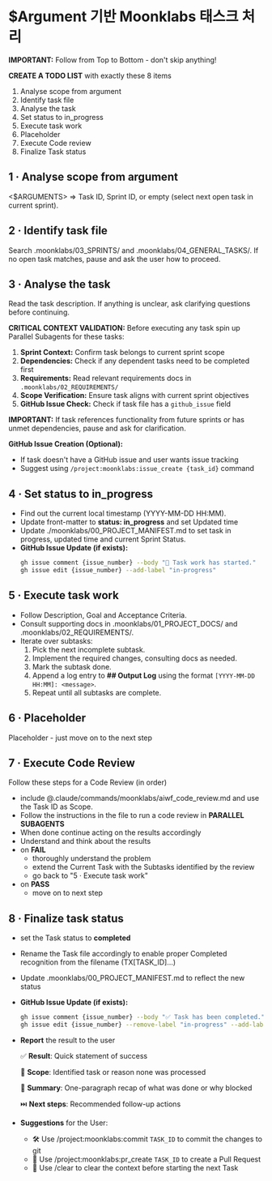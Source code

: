 # $Argument 기반 Moonklabs 태스크 처리

**IMPORTANT:** Follow from Top to Bottom - don't skip anything!

**CREATE A TODO LIST** with exactly these 8 items

1. Analyse scope from argument
2. Identify task file
3. Analyse the task
4. Set status to in_progress
5. Execute task work
6. Placeholder
7. Execute Code review
8. Finalize Task status

## 1 · Analyse scope from argument

<$ARGUMENTS> ⇒ Task ID, Sprint ID, or empty (select next open task in current sprint).

## 2 · Identify task file

Search .moonklabs/03_SPRINTS/ and .moonklabs/04_GENERAL_TASKS/.
If no open task matches, pause and ask the user how to proceed.

## 3 · Analyse the task

Read the task description. If anything is unclear, ask clarifying questions before continuing.

**CRITICAL CONTEXT VALIDATION:** Before executing any task spin up Parallel Subagents for these tasks:

1. **Sprint Context:** Confirm task belongs to current sprint scope
2. **Dependencies:** Check if any dependent tasks need to be completed first
3. **Requirements:** Read relevant requirements docs in `.moonklabs/02_REQUIREMENTS/`
4. **Scope Verification:** Ensure task aligns with current sprint objectives
5. **GitHub Issue Check:** Check if task file has a `github_issue` field

**IMPORTANT:** If task references functionality from future sprints or has unmet dependencies, pause and ask for clarification.

**GitHub Issue Creation (Optional):**

- If task doesn't have a GitHub issue and user wants issue tracking
- Suggest using `/project:moonklabs:issue_create {task_id}` command

## 4 · Set status to in_progress

- Find out the current local timestamp (YYYY-MM-DD HH:MM).
- Update front-matter to **status: in_progress** and set Updated time
- Update ./moonklabs/00_PROJECT_MANIFEST.md to set task in progress, updated time and current Sprint Status.
- **GitHub Issue Update (if exists):**
  ```bash
  gh issue comment {issue_number} --body "🚀 Task work has started."
  gh issue edit {issue_number} --add-label "in-progress"
  ```

## 5 · Execute task work

- Follow Description, Goal and Acceptance Criteria.
- Consult supporting docs in .moonklabs/01_PROJECT_DOCS/ and .moonklabs/02_REQUIREMENTS/.
- Iterate over subtasks:
  1. Pick the next incomplete subtask.
  2. Implement the required changes, consulting docs as needed.
  3. Mark the subtask done.
  4. Append a log entry to **## Output Log** using the format `[YYYY-MM-DD HH:MM]: <message>`.
  5. Repeat until all subtasks are complete.

## 6 · Placeholder

Placeholder - just move on to the next step

## 7 · Execute Code Review

Follow these steps for a Code Review (in order)

- include @.claude/commands/moonklabs/aiwf_code_review.md and use the Task ID as Scope.
- Follow the instructions in the file to run a code review in **PARALLEL SUBAGENTS**
- When done continue acting on the results accordingly
- Understand and think about the results
- on **FAIL**
  - thoroughly understand the problem
  - extend the Current Task with the Subtasks identified by the review
  - go back to "5 · Execute task work"
- on **PASS**
  - move on to next step

## 8 · Finalize task status

- set the Task status to **completed**
- Rename the Task file accordingly to enable proper Completed recognition from the filename (TX[TASK_ID]...)
- Update .moonklabs/00_PROJECT_MANIFEST.md to reflect the new status
- **GitHub Issue Update (if exists):**
  ```bash
  gh issue comment {issue_number} --body "✅ Task has been completed."
  gh issue edit {issue_number} --remove-label "in-progress" --add-label "completed"
  ```
- **Report** the result to the user

  ✅ **Result**: Quick statement of success

  🔎 **Scope**: Identified task or reason none was processed

  💬 **Summary**: One-paragraph recap of what was done or why blocked

  ⏭️ **Next steps**: Recommended follow-up actions

- **Suggestions** for the User:

  - 🛠️ Use /project:moonklabs:commit `TASK_ID` to commit the changes to git
  - 🔀 Use /project:moonklabs:pr_create `TASK_ID` to create a Pull Request
  - 🧹 Use /clear to clear the context before starting the next Task
